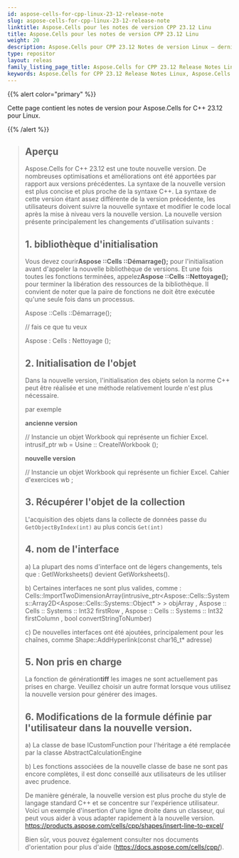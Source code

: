 ```yaml
---
id: aspose-cells-for-cpp-linux-23-12-release-note
slug: aspose-cells-for-cpp-linux-23-12-release-note
linktitle: Aspose.Cells pour les notes de version CPP 23.12 Linu
title: Aspose.Cells pour les notes de version CPP 23.12 Linu
weight: 20
description: Aspose.Cells pour CPP 23.12 Notes de version Linux – dernières améliorations, nouvelles fonctionnalités et correctifs
type: repositor
layout: releas
family_listing_page_title: Aspose.Cells for CPP 23.12 Release Notes Linu
keywords: Aspose.Cells for CPP 23.12 Release Notes Linux, Aspose.Cells for CPP 23.12 Linux updates and fixe
---
```

{{% alert color="primary" %}}

Cette page contient les notes de version pour Aspose.Cells for C++ 23.12 pour Linux.

{{% /alert %}}

> ## Aperçu
> Aspose.Cells for C++ 23.12 est une toute nouvelle version. De nombreuses optimisations et améliorations ont été apportées par rapport aux versions précédentes. La syntaxe de la nouvelle version est plus concise et plus proche de la syntaxe C++.
> La syntaxe de cette version étant assez différente de la version précédente, les utilisateurs doivent suivre la nouvelle syntaxe et modifier le code local après la mise à niveau vers la nouvelle version.
> La nouvelle version présente principalement les changements d'utilisation suivants :
>
> ## 1. bibliothèque d'initialisation
>
 > Vous devez courir**Aspose ::Cells ::Démarrage();** pour l'initialisation avant d'appeler la nouvelle bibliothèque de versions. Et une fois toutes les fonctions terminées, appelez**Aspose ::Cells ::Nettoyage();** pour terminer la libération des ressources de la bibliothèque.
> Il convient de noter que la paire de fonctions ne doit être exécutée qu'une seule fois dans un processus.
>
> Aspose ::Cells ::Démarrage();
>     
> // fais ce que tu veux
>     
> Aspose : Cells : Nettoyage ();
>
> ## 2. Initialisation de l'objet
>
> Dans la nouvelle version, l'initialisation des objets selon la norme C++ peut être réalisée et une méthode relativement lourde n'est plus nécessaire.
> 
> par exemple
> 
>    **ancienne version**
>
> // Instancie un objet Workbook qui représente un fichier Excel.
> intrusif_ptr<IWorkbook> wb = Usine :: CreateIWorkbook ();
>
>    **nouvelle version**
>
> // Instancie un objet Workbook qui représente un fichier Excel.
> Cahier d'exercices wb ;
>
> ## 3. Récupérer l'objet de la collection
> L'acquisition des objets dans la collecte de données passe du `GetObjectByIndex(int)` au plus concis `Get(int)`
>
> ## 4. nom de l'interface
> 
 > a) La plupart des noms d'interface ont de légers changements, tels que : GetIWorksheets() devient GetWorksheets().
>
> b) Certaines interfaces ne sont plus valides, comme : Cells::ImportTwoDimensionArray(intrusive_ptr<Aspose::Cells::Systems::Array2D<Aspose::Cells::Systems::Object* > > objArray , Aspose :: Cells :: Systems :: Int32 firstRow , Aspose :: Cells :: Systems :: Int32 firstColumn , bool convertStringToNumber)
>
> c) De nouvelles interfaces ont été ajoutées, principalement pour les chaînes, comme Shape::AddHyperlink(const char16_t* adresse)
>
> ## 5. Non pris en charge
>
 > La fonction de génération**tiff** les images ne sont actuellement pas prises en charge. Veuillez choisir un autre format lorsque vous utilisez la nouvelle version pour générer des images.
>
> ## 6. Modifications de la formule définie par l'utilisateur dans la nouvelle version.
>
> a) La classe de base ICustomFunction pour l'héritage a été remplacée par la classe AbstractCalculationEngine
>
> b) Les fonctions associées de la nouvelle classe de base ne sont pas encore complètes, il est donc conseillé aux utilisateurs de les utiliser avec prudence.
>
> De manière générale, la nouvelle version est plus proche du style de langage standard C++ et se concentre sur l'expérience utilisateur. Voici un exemple d'insertion d'une ligne droite dans un classeur, qui peut vous aider à vous adapter rapidement à la nouvelle version.
> https://products.aspose.com/cells/cpp/shapes/insert-line-to-excel/
>
> Bien sûr, vous pouvez également consulter nos documents d'orientation pour plus d'aide (https://docs.aspose.com/cells/cpp/).

